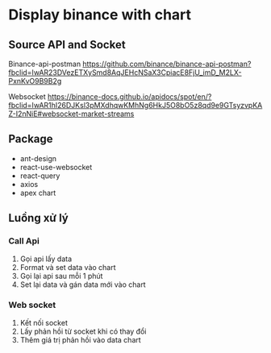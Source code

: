# Display binance with chart


## Source API and Socket

Binance-api-postman
https://github.com/binance/binance-api-postman?fbclid=IwAR23DVezETXySmd8AqJEHcNSaX3CpiacE8FjU_imD_M2LX-PxnKvO9B9B2g

Websocket
https://binance-docs.github.io/apidocs/spot/en/?fbclid=IwAR1hI26DJKsl3pMXdhqwKMhNg6HkJ5O8bO5z8qd9e9GTsyzvpKAZ-I2nNiE#websocket-market-streams

## Package

- ant-design
- react-use-websocket
- react-query
- axios
- apex chart

## Luồng xử lý

### Call Api
1. Gọi api lấy data
2. Format và set data vào chart
3. Gọi lại api sau mỗi 1 phút
4. Set lại data và gán data mới vào chart

### Web socket
1. Kết nối socket
2. Lấy phản hồi từ socket khi có thay đổi
3. Thêm giá trị phản hồi vào data chart
